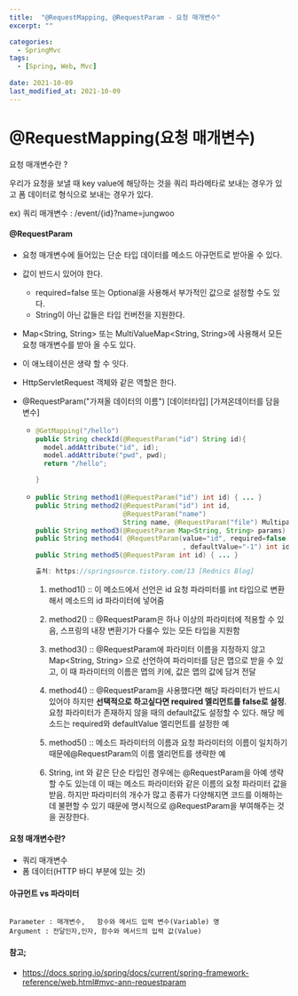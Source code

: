 ```yaml
---
title:  "@RequestMapping, @RequestParam - 요청 매개변수"
excerpt: ""

categories:
  - SpringMvc
tags:
  - [Spring, Web, Mvc]
 
date: 2021-10-09
last_modified_at: 2021-10-09
---
```




# @RequestMapping(요청 매개변수)

요청 매개변수란 ?

우리가 요청을 보낼 때 key value에 해당하는 것을 쿼리 파라메타로 보내는 경우가 있고 폼 데이터로 형식으로 보내는 경우가 있다.

ex) 쿼리 매개변수 : /event/{id}?name=jungwoo



#### @RequestParam

- 요청 매개변수에 들어있는 단순 타입 데이터를 메소드 아규먼트로 받아올 수 있다.

- 값이 반드시 있어야 한다.

  - required=false 또는 Optional을 사용해서 부가적인 값으로 설정할 수도 있다.
  - String이 아닌 값들은 타입 컨버전을 지원한다.

- Map<String, String> 또는 MultiValueMap<String, String>에 사용해서 모든 요청 매개변수를 받아 올 수도 있다.

- 이 애노테이션은 생략 할 수 잇다.

- HttpServletRequest 객체와 같은 역할은 한다.

- @RequestParam("가져올 데이터의 이름") [데이터타입] [가져온데이터를 담을 변수]

  - ```java
    @GetMapping("/hello")
    public String checkId(@RequestParam("id") String id){
      model.addAttribute("id", id); 
      model.addAttribute("pwd", pwd); 
      return "/hello";
    
    }
    ```

  - ```java
    public String method1(@RequestParam("id") int id) { ... } 
    public String method2(@RequestParam("id") int id, 
                          @RequestParam("name") 
                          String name, @RequestParam("file") MultipartFile file) { ... } 
    public String method3(@RequestParam Map<String, String> params) { ... } 
    public String method4( @RequestParam(value="id", required=false
                                         , defaultValue="-1") int id) { ... } 
    public String method5(@RequestParam int id) { ... } 
    
    출처: https://springsource.tistory.com/13 [Rednics Blog]
    ```

    1. method1() :: 이 메소드에서 선언은 id 요청 파라미터를 int 타입으로 변환해서 메소드의 id 파라미터에 넣어줌

    2. method2() :: @RequestParam은 하나 이상의 파라미터에 적용할 수 있음, 스프링의 내장 변환기가 다룰수 있는 모든 타입을 지원함

    3. method3() :: @RequestParam에 파라미터 이름을 지정하지 않고 Map<String, String> 으로 선언하여 파라미터를 담은 맵으로 받을 수 있고, 이 때 파라미터의 이름은 맵의 키에, 값은 맵의 값에 담겨 전달

    4. method4() :: @RequestParam을 사용했다면 해당 파라미터가 반드시 있어야 하지만 **선택적으로 하고싶다면 required 엘리먼트를 false로 설정**. 요청 파라미터가 존재하지 않을 때의 default값도 설정할 수 있다. 해당 메소드는 required와 defaultValue 엘리먼트를 설정한 예

    5. method5() :: 메소드 파라미터의 이름과 요청 파라미터의 이름이 일치하기 때문에@RequestParam의 이름 엘리먼트를 생략한 예

    6. String, int 와 같은 단순 타입인 경우에는 @RequestParam을 아예 생략할 수도 있는데 이 때는 메소드 파라미터와 같은 이름의 요청 파라미터 값을 받음. 하지만 파라미터의 개수가 많고 종류가 다양해지면 코드를 이해하는데 불편할 수 있기 때문에 명시적으로 @RequestParam을 부여해주는 것을 권장한다.

#### 요청 매개변수란?

- 쿼리 매개변수
- 폼 데이터(HTTP 바디 부분에 있는 것)



#### 아규먼트 vs 파라미터

```

Parameter :	매개변수,	함수와 메서드 입력 변수(Variable) 명
Argument : 전달인자,인자,	함수와 메서드의 입력 값(Value)

```



#### 참고;

- https://docs.spring.io/spring/docs/current/spring-framework-reference/web.html#mvc-ann-requestparam



